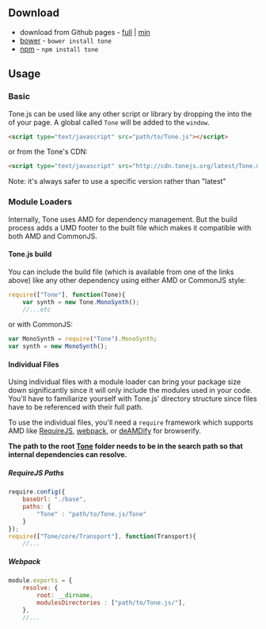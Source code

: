 ## Download

* download from Github pages - [full](http://cdn.tonejs.org/latest/Tone.js) | [min](http://cdn.tonejs.org/latest/Tone.min.js)
* [bower](http://bower.io/) - `bower install tone`
* [npm](https://www.npmjs.org/) - `npm install tone`

## Usage

### Basic

Tone.js can be used like any other script or library by dropping the into the <head> of your page. A global called `Tone` will be added to the `window`. 

```html
<script type="text/javascript" src="path/to/Tone.js"></script>
```

or from the Tone's CDN:

```html
<script type="text/javascript" src="http://cdn.tonejs.org/latest/Tone.min.js"></script>
```

Note: it's always safer to use a specific version rather than "latest"

### Module Loaders

Internally, Tone uses AMD for dependency management. But the build process adds a UMD footer to the built file which makes it compatible with both AMD and CommonJS. 

#### Tone.js build

You can include the build file (which is available from one of the links above) like any other dependency using either AMD or CommonJS style:

```javascript
require(["Tone"], function(Tone){
    var synth = new Tone.MonoSynth();
    //...etc
```

or with CommonJS:

```javascript
var MonoSynth = require("Tone").MonoSynth;
var synth = new MonoSynth();
```

#### Individual Files

Using individual files with a module loader can bring your package size down significantly since it will only include the modules used in your code. You'll have to familiarize yourself with Tone.js' directory structure since files have to be referenced with their full path. 

To use the individual files, you'll need a `require` framework which supports AMD like [RequireJS](http://requirejs.org/), [webpack](https://webpack.github.io/), or [deAMDify](https://github.com/jaredhanson/deamdify) for browserify. 

**The path to the root [Tone](https://github.com/Tonejs/Tone.js/tree/master/Tone) folder needs to be in the search path so that internal dependencies can resolve.**

##### RequireJS Paths

```javascript
require.config({
    baseUrl: "./base",
    paths: {
        "Tone" : "path/to/Tone.js/Tone"
    }
});
require(["Tone/core/Transport"], function(Transport){
    //...
```

##### Webpack

```javascript
module.exports = {
	resolve: {
		root: __dirname,
		modulesDirectories : ["path/to/Tone.js/"],
	},
	//...
```
